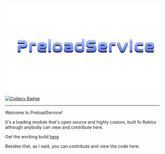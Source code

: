 ![PreloadService](https://github.com/Dokito-Development/PreloadService/blob/eea1a31bea9f8a45e5f01987372c2840d50cd72a/PreloadService.png)

[![Codacy Badge](https://api.codacy.com/project/badge/Grade/05a9f8ffba6f42e2899a2ad8d1cdf54d)](https://app.codacy.com/gh/darkpixlz/PreloadService?utm_source=github.com&utm_medium=referral&utm_content=darkpixlz/PreloadService&utm_campaign=Badge_Grade_Settings)

---

Welcome to PreloadService!

It's a loading module that's open source and highly custom, built fo Roblox although anybody can view and contribute here.

Get the working build [here](https://devforum.roblox.com/t/preloadservice-customizable-way-to-load-assets-via-contentprovider-v2/1663119)

Besides that, as I said, you can contribute and view the code here.
